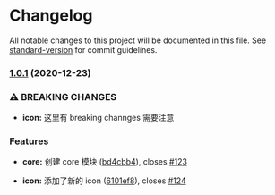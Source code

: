 # Changelog

All notable changes to this project will be documented in this file. See [standard-version](https://github.com/conventional-changelog/standard-version) for commit guidelines.

### [1.0.1](https://github.com/mjzhang1993/lerna-test/compare/v2.0.0...v1.0.1) (2020-12-23)


### ⚠ BREAKING CHANGES

* **icon:** 这里有 breaking channges 需要注意

### Features

* **core:** 创建 core 模块 ([bd4cbb4](https://github.com/mjzhang1993/lerna-test/commit/bd4cbb42790ae65e72700df5fdfca21beadfd48b)), closes [#123](https://github.com/mjzhang1993/lerna-test/issues/123)


* **icon:** 添加了新的 icon ([6101ef8](https://github.com/mjzhang1993/lerna-test/commit/6101ef82a5c4937ca3d08ac2d3ffe54a7bf716f4)), closes [#124](https://github.com/mjzhang1993/lerna-test/issues/124)
